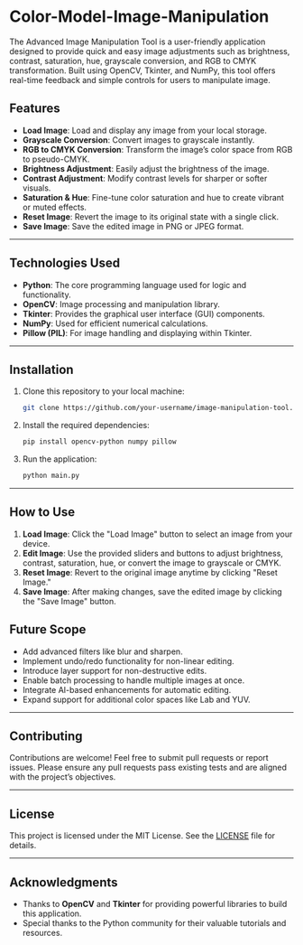 # Color-Model-Image-Manipulation
The Advanced Image Manipulation Tool is a user-friendly application designed to provide quick and easy image adjustments such as brightness, contrast, saturation, hue, grayscale conversion, and RGB to CMYK transformation. Built using OpenCV, Tkinter, and NumPy, this tool offers real-time feedback and simple controls for users to manipulate image.

## **Features**

- **Load Image**: Load and display any image from your local storage.
- **Grayscale Conversion**: Convert images to grayscale instantly.
- **RGB to CMYK Conversion**: Transform the image’s color space from RGB to pseudo-CMYK.
- **Brightness Adjustment**: Easily adjust the brightness of the image.
- **Contrast Adjustment**: Modify contrast levels for sharper or softer visuals.
- **Saturation & Hue**: Fine-tune color saturation and hue to create vibrant or muted effects.
- **Reset Image**: Revert the image to its original state with a single click.
- **Save Image**: Save the edited image in PNG or JPEG format.

---

## **Technologies Used**

- **Python**: The core programming language used for logic and functionality.
- **OpenCV**: Image processing and manipulation library.
- **Tkinter**: Provides the graphical user interface (GUI) components.
- **NumPy**: Used for efficient numerical calculations.
- **Pillow (PIL)**: For image handling and displaying within Tkinter.

---

## **Installation**

1. Clone this repository to your local machine:
   ```bash
   git clone https://github.com/your-username/image-manipulation-tool.git
   ```
2. Install the required dependencies:
   ```bash
   pip install opencv-python numpy pillow
   ```
3. Run the application:
   ```bash
   python main.py
   ```

---

## **How to Use**

1. **Load Image**: Click the "Load Image" button to select an image from your device.
2. **Edit Image**: Use the provided sliders and buttons to adjust brightness, contrast, saturation, hue, or convert the image to grayscale or CMYK.
3. **Reset Image**: Revert to the original image anytime by clicking "Reset Image."
4. **Save Image**: After making changes, save the edited image by clicking the "Save Image" button.


## **Future Scope**

- Add advanced filters like blur and sharpen.
- Implement undo/redo functionality for non-linear editing.
- Introduce layer support for non-destructive edits.
- Enable batch processing to handle multiple images at once.
- Integrate AI-based enhancements for automatic editing.
- Expand support for additional color spaces like Lab and YUV.

---

## **Contributing**

Contributions are welcome! Feel free to submit pull requests or report issues. Please ensure any pull requests pass existing tests and are aligned with the project’s objectives.

---

## **License**

This project is licensed under the MIT License. See the [LICENSE](LICENSE) file for details.

---

## **Acknowledgments**

- Thanks to **OpenCV** and **Tkinter** for providing powerful libraries to build this application.
- Special thanks to the Python community for their valuable tutorials and resources.
